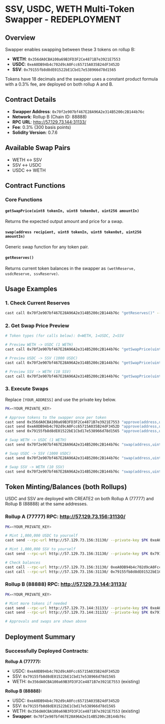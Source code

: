 # SSV, USDC, WETH Multi-Token Swapper - REDEPLOYMENT

## Overview

Swapper enables swapping between these 3 tokens on rollup B:
- **WETH**: `0x356dA0CBA100a69B3FD3F2Ce4871B7e3921E7553`
- **USDC**: `0xeA0DB94b4c702d9cA0Fcc65715A035B24dF3452D`
- **SSV**: `0x79155fb8d8dE01522bE1Cbd17e538966d78d1565`

Tokens have 18 decimals and the swapper uses a constant product formula with a 0.3% fee, are deployed on both rollup A and B.

## Contract Details

- **Swapper Address**: `0x70f2e907bf467E28A96A2e314B5200c2B144b76c`
- **Network**: Rollup B (Chain ID: 88888)
- **RPC URL**: http://57.129.73.144:31133/
- **Fee**: 0.3% (300 basis points)
- **Solidity Version**: 0.7.6

## Available Swap Pairs

- WETH ↔ SSV
- SSV ↔ USDC
- USDC ↔ WETH

## Contract Functions

### Core Functions

#### `getSwapPrice(uint8 tokenIn, uint8 tokenOut, uint256 amountIn)`
Returns the expected output amount and price for a swap.

#### `swap(address recipient, uint8 tokenIn, uint8 tokenOut, uint256 amountIn)`
Generic swap function for any token pair.

#### `getReserves()`
Returns current token balances in the swapper as `(wethReserve, usdcReserve, ssvReserve)`.

## Usage Examples

### 1. Check Current Reserves

```bash
cast call 0x70f2e907bf467E28A96A2e314B5200c2B144b76c "getReserves()" --rpc-url http://57.129.73.144:31133/
```

### 2. Get Swap Price Preview

```bash
# Token types (for calls below): 0=WETH, 1=USDC, 2=SSV

# Preview WETH -> USDC (1 WETH)
cast call 0x70f2e907bf467E28A96A2e314B5200c2B144b76c "getSwapPrice(uint8,uint8,uint256)" 0 1 1000000000000000000 --rpc-url http://57.129.73.144:31133/

# Preview USDC -> SSV (1000 USDC)
cast call 0x70f2e907bf467E28A96A2e314B5200c2B144b76c "getSwapPrice(uint8,uint8,uint256)" 1 2 1000000000000000000000 --rpc-url http://57.129.73.144:31133/

# Preview SSV -> WETH (10 SSV)
cast call 0x70f2e907bf467E28A96A2e314B5200c2B144b76c "getSwapPrice(uint8,uint8,uint256)" 2 0 10000000000000000000 --rpc-url http://57.129.73.144:31133/
```

### 3. Execute Swaps

Replace `[YOUR_ADDRESS]` and use the private key below.

```bash
PK=<YOUR_PRIVATE_KEY>

# Approve tokens to the swapper once per token
cast send 0x356dA0CBA100a69B3FD3F2Ce4871B7e3921E7553 "approve(address,uint256)" 0x70f2e907bf467E28A96A2e314B5200c2B144b76c 1000000000000000000000000 --rpc-url http://57.129.73.144:31133/ --private-key $PK
cast send 0xeA0DB94b4c702d9cA0Fcc65715A035B24dF3452D "approve(address,uint256)" 0x70f2e907bf467E28A96A2e314B5200c2B144b76c 1000000000000000000000000 --rpc-url http://57.129.73.144:31133/ --private-key $PK
cast send 0x79155fb8d8dE01522bE1Cbd17e538966d78d1565 "approve(address,uint256)" 0x70f2e907bf467E28A96A2e314B5200c2B144b76c 1000000000000000000000000 --rpc-url http://57.129.73.144:31133/ --private-key $PK

# Swap WETH -> USDC (1 WETH)
cast send 0x70f2e907bf467E28A96A2e314B5200c2B144b76c "swap(address,uint8,uint8,uint256)" [YOUR_ADDRESS] 0 1 1000000000000000000 --rpc-url http://57.129.73.144:31133/ --private-key $PK

# Swap USDC -> SSV (1000 USDC)
cast send 0x70f2e907bf467E28A96A2e314B5200c2B144b76c "swap(address,uint8,uint8,uint256)" [YOUR_ADDRESS] 1 2 1000000000000000000000 --rpc-url http://57.129.73.144:31133/ --private-key $PK

# Swap SSV -> WETH (10 SSV)
cast send 0x70f2e907bf467E28A96A2e314B5200c2B144b76c "swap(address,uint8,uint8,uint256)" [YOUR_ADDRESS] 2 0 10000000000000000000 --rpc-url http://57.129.73.144:31133/ --private-key $PK
```

## Token Minting/Balances (both Rollups)

USDC and SSV are deployed with CREATE2 on both Rollup A (77777) and Rollup B (88888) at the same addresses.

### Rollup A (77777) RPC: http://57.129.73.156:31130/

```bash
PK=<YOUR_PRIVATE_KEY>

# Mint 1,000,000 USDC to yourself
cast send --rpc-url http://57.129.73.156:31130/ --private-key $PK 0xeA0DB94b4c702d9cA0Fcc65715A035B24dF3452D "mint(address,uint256)" [YOUR_ADDRESS] 1000000000000000000000000

# Mint 1,000,000 SSV to yourself
cast send --rpc-url http://57.129.73.156:31130/ --private-key $PK 0x79155fb8d8dE01522bE1Cbd17e538966d78d1565 "mint(address,uint256)" [YOUR_ADDRESS] 1000000000000000000000000

# Check balances
cast call --rpc-url http://57.129.73.156:31130/ 0xeA0DB94b4c702d9cA0Fcc65715A035B24dF3452D "balanceOf(address)" [YOUR_ADDRESS]
cast call --rpc-url http://57.129.73.156:31130/ 0x79155fb8d8dE01522bE1Cbd17e538966d78d1565 "balanceOf(address)" [YOUR_ADDRESS]
```

### Rollup B (88888) RPC: http://57.129.73.144:31133/

```bash
PK=<YOUR_PRIVATE_KEY>

# Mint more tokens if needed
cast send --rpc-url http://57.129.73.144:31133/ --private-key $PK 0xeA0DB94b4c702d9cA0Fcc65715A035B24dF3452D "mint(address,uint256)" [YOUR_ADDRESS] 1000000000000000000000
cast send --rpc-url http://57.129.73.144:31133/ --private-key $PK 0x79155fb8d8dE01522bE1Cbd17e538966d78d1565 "mint(address,uint256)" [YOUR_ADDRESS] 1000000000000000000000

# Approvals and swaps are shown above
```

## Deployment Summary

### Successfully Deployed Contracts:

**Rollup A (77777):**
- USDC: `0xeA0DB94b4c702d9cA0Fcc65715A035B24dF3452D`
- SSV: `0x79155fb8d8dE01522bE1Cbd17e538966d78d1565`
- WETH: `0x356dA0CBA100a69B3FD3F2Ce4871B7e3921E7553` (existing)

**Rollup B (88888):**
- USDC: `0xeA0DB94b4c702d9cA0Fcc65715A035B24dF3452D`
- SSV: `0x79155fb8d8dE01522bE1Cbd17e538966d78d1565`
- WETH: `0x356dA0CBA100a69B3FD3F2Ce4871B7e3921E7553` (existing)
- **Swapper**: `0x70f2e907bf467E28A96A2e314B5200c2B144b76c`
